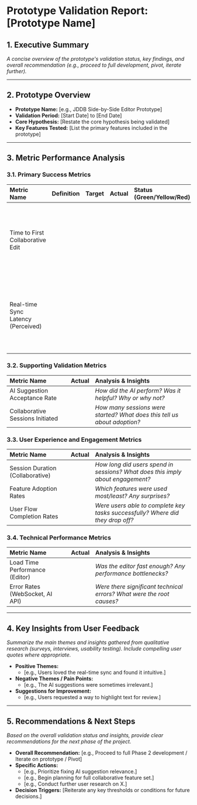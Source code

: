 # Prototype Validation Report: [Prototype Name]

## 1. Executive Summary

*A concise overview of the prototype's validation status, key findings, and overall recommendation (e.g., proceed to full development, pivot, iterate further).*

---

## 2. Prototype Overview

- **Prototype Name:** [e.g., JDDB Side-by-Side Editor Prototype]
- **Validation Period:** [Start Date] to [End Date]
- **Core Hypothesis:** [Restate the core hypothesis being validated]
- **Key Features Tested:** [List the primary features included in the prototype]

---

## 3. Metric Performance Analysis

### 3.1. Primary Success Metrics

| Metric Name | Definition | Target | Actual | Status (Green/Yellow/Red) | Analysis & Insights |
| :--- | :--- | :--- | :--- | :--- | :--- |
| Time to First Collaborative Edit | | | | | *Detailed analysis of performance against target, including any contributing factors or anomalies.* |
| Real-time Sync Latency (Perceived) | | | | | *Detailed analysis of performance against target, including any contributing factors or anomalies.* |

### 3.2. Supporting Validation Metrics

| Metric Name | Actual | Analysis & Insights |
| :--- | :--- | :--- |
| AI Suggestion Acceptance Rate | | *How did the AI perform? Was it helpful? Why or why not?* |
| Collaborative Sessions Initiated | | *How many sessions were started? What does this tell us about adoption?* |

### 3.3. User Experience and Engagement Metrics

| Metric Name | Actual | Analysis & Insights |
| :--- | :--- | :--- |
| Session Duration (Collaborative) | | *How long did users spend in sessions? What does this imply about engagement?* |
| Feature Adoption Rates | | *Which features were used most/least? Any surprises?* |
| User Flow Completion Rates | | *Were users able to complete key tasks successfully? Where did they drop off?* |

### 3.4. Technical Performance Metrics

| Metric Name | Actual | Analysis & Insights |
| :--- | :--- | :--- |
| Load Time Performance (Editor) | | *Was the editor fast enough? Any performance bottlenecks?* |
| Error Rates (WebSocket, AI API) | | *Were there significant technical errors? What were the root causes?* |

---

## 4. Key Insights from User Feedback

*Summarize the main themes and insights gathered from qualitative research (surveys, interviews, usability testing). Include compelling user quotes where appropriate.*

- **Positive Themes:**
    - [e.g., Users loved the real-time sync and found it intuitive.]
- **Negative Themes / Pain Points:**
    - [e.g., The AI suggestions were sometimes irrelevant.]
- **Suggestions for Improvement:**
    - [e.g., Users requested a way to highlight text for review.]

---

## 5. Recommendations & Next Steps

*Based on the overall validation status and insights, provide clear recommendations for the next phase of the project.*

- **Overall Recommendation:** [e.g., Proceed to full Phase 2 development / Iterate on prototype / Pivot]
- **Specific Actions:**
    - [e.g., Prioritize fixing AI suggestion relevance.]
    - [e.g., Begin planning for full collaborative feature set.]
    - [e.g., Conduct further user research on X.]
- **Decision Triggers:** [Reiterate any key thresholds or conditions for future decisions.]
